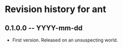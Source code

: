 # Revision history for ant

## 0.1.0.0 -- YYYY-mm-dd

* First version. Released on an unsuspecting world.
